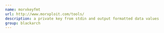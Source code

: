 ```yaml
---
name: morxkeyfmt
url: http://www.morxploit.com/tools/
description: a private key from stdin and output formatted data values. URL : http://www.morxploit.com/tools/ Groups : blackarch blackarch-crypto
group: blackarch
---
```

